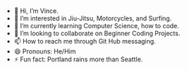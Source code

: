 - 👋 Hi, I’m Vince.
- 👀 I’m interested in Jiu-Jitsu, Motorcycles, and Surfing.
- 🌱 I’m currently learning Computer Science, how to code.
- 💞️ I’m looking to collaborate on Beginner Coding Projects.
- 📫 How to reach me through Git Hub messaging.
- 😄 Pronouns: He/Him
- ⚡ Fun fact: Portland rains more than Seattle.

<!---
vgd206/vgd206 is a ✨ special ✨ repository because its `README.md` (this file) appears on your GitHub profile.
You can click the Preview link to take a look at your changes.
--->
